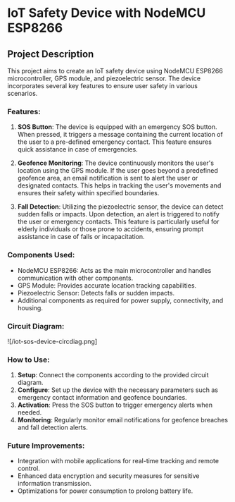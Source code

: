 # IoT Safety Device with NodeMCU ESP8266

## Project Description

This project aims to create an IoT safety device using NodeMCU ESP8266 microcontroller, GPS module, and piezoelectric sensor. The device incorporates several key features to ensure user safety in various scenarios.

### Features:

1. **SOS Button**: The device is equipped with an emergency SOS button. When pressed, it triggers a message containing the current location of the user to a pre-defined emergency contact. This feature ensures quick assistance in case of emergencies.

2. **Geofence Monitoring**: The device continuously monitors the user's location using the GPS module. If the user goes beyond a predefined geofence area, an email notification is sent to alert the user or designated contacts. This helps in tracking the user's movements and ensures their safety within specified boundaries.

3. **Fall Detection**: Utilizing the piezoelectric sensor, the device can detect sudden falls or impacts. Upon detection, an alert is triggered to notify the user or emergency contacts. This feature is particularly useful for elderly individuals or those prone to accidents, ensuring prompt assistance in case of falls or incapacitation.

### Components Used:

- NodeMCU ESP8266: Acts as the main microcontroller and handles communication with other components.
- GPS Module: Provides accurate location tracking capabilities.
- Piezoelectric Sensor: Detects falls or sudden impacts.
- Additional components as required for power supply, connectivity, and housing.


### Circuit Diagram:

![/iot-sos-device-circdiag.png]

### How to Use:

1. **Setup**: Connect the components according to the provided circuit diagram.
2. **Configure**: Set up the device with the necessary parameters such as emergency contact information and geofence boundaries.
3. **Activation**: Press the SOS button to trigger emergency alerts when needed.
4. **Monitoring**: Regularly monitor email notifications for geofence breaches and fall detection alerts.

### Future Improvements:

- Integration with mobile applications for real-time tracking and remote control.
- Enhanced data encryption and security measures for sensitive information transmission.
- Optimizations for power consumption to prolong battery life.

